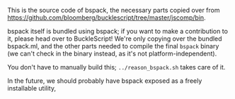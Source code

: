 This is the source code of bspack, the necessary parts copied over from https://github.com/bloomberg/bucklescript/tree/master/jscomp/bin.

bspack itself is bundled using bspack; if you want to make a contribution to it, please head over to BuckleScript! We're only copying over the bundled bspack.ml, and the other parts needed to compile the final `bspack` binary (we can't check in the binary instead, as it's not platform-independent).

You don't have to manually build this; `../reason_bspack.sh` takes care of it.

In the future, we should probably have bspack exposed as a freely installable utility,
